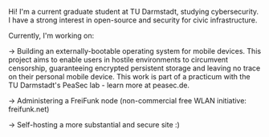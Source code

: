 Hi! I'm a current graduate student at TU Darmstadt, studying cybersecurity. I have a strong interest in open-source and security for civic infrastructure.

Currently, I'm working on:

-> Building an externally-bootable operating system for mobile devices. This project aims to enable users in hostile environments to circumvent censorship, guaranteeing encrypted persistent storage and leaving no trace on their personal mobile device. This work is part of a practicum with the TU Darmstadt's PeaSec lab - learn more at peasec.de.

-> Administering a FreiFunk node (non-commercial free WLAN initiative: freifunk.net)

-> Self-hosting a more substantial and secure site :)
